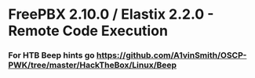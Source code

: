 # FreePBX 2.10.0 / Elastix 2.2.0 - Remote Code Execution
### For HTB Beep hints go https://github.com/A1vinSmith/OSCP-PWK/tree/master/HackTheBox/Linux/Beep
